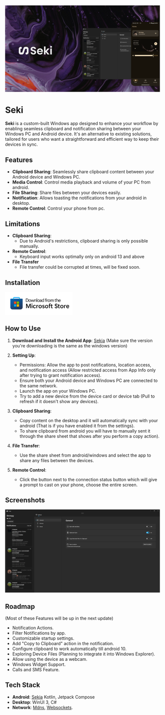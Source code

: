 <p align="center">
  <img alt="Files hero image" src="./.github/readme-images/ReadmeHero.png" />
</p>

# Seki

**Seki** is a custom-built Windows app designed to enhance your workflow by enabling seamless clipboard and notification sharing between your Windows PC and Android device. It's an alternative to existing solutions, tailored for users who want a straightforward and efficient way to keep their devices in sync.
## Features

- **Clipboard Sharing**: Seamlessly share clipboard content between your Android device and Windows PC.
- **Media Control**: Control media playback and volume of your PC from android. 
- **File Sharing**: Share files between your devices easily.
- **Notification**: Allows toasting the notifications from your android in desktop.
- **Remote Control**: Control your phone from pc.

## Limitations

- **Clipboard Sharing**:
    - Due to Android's restrictions, clipboard sharing is only possible manually.
- **Remote Control**:
   - Keyboard input works optimally only on android 13 and above
- **File Transfer**
   - File transfer could be corrupted at times, will be fixed soon. 

## Installation

<p align="left">
  <!-- Store Badge -->
  <a style="text-decoration:none" href="https://apps.microsoft.com/detail/9PJV6D1JPG0H?launch=true&mode=full" target="_blank" rel="noopener noreferrer">
    <picture>
      <source media="(prefers-color-scheme: light)" srcset=".github/./readme-images/StoreBadge-dark.png" width="220" />
      <img src=".github/./readme-images/StoreBadge-light.png" width="220" />
    </picture>
  </a>
</p>

## How to Use

1. **Download and Install the Android App**: [Sekia](https://github.com/shrimqy/Sekia/releases/) (Make sure the version you're downloading is the same as the windows version)

1. **Setting Up**:
    - Permissions: Allow the app to post notifications, location access, and notification access (Allow restricted access from App Info only after trying to grant notification access).
    - Ensure both your Android device and Windows PC are connected to the same network.
    - Launch the app on your Windows PC.
    - Try to add a new device from the device card or device tab (Pull to refresh if it doesn't show any devices).

2. **Clipboard Sharing**:
    - Copy content on the desktop and it will automatically sync with your android (That is if you have enabled it from the settings).
    - To share clipboard from android you will have to manually sent it through the share sheet that shows after you perform a copy action).
3. **File Transfer**:
    - Use the share sheet from android/windows and select the app to share any files between the devices. 
4. **Remote Control**:
   - Click the button next to the connection status button which will give a prompt to cast on your phone, choose the entire screen.

## Screenshots

<p align="center">
  <img alt="Files hero image" src="./.github/readme-images/Screenshot.png" />
</p>

## Roadmap

(Most of these Features will be up in the next update)

- Notification Actions.
- Filter Notifications by app.
- Customizable startup settings.
- Add "Copy to Clipboard" action in the notification.
- Configure clipboard to work automatically till android 10.
- Exploring Device Files (Planning to integrate it into Windows Explorer).
- Allow using the device as a webcam.
- Windows Widget Support.
- Calls and SMS Feature.


## Tech Stack

- **Android**: [Sekia](https://github.com/shrimqy/Sekia) Kotlin, Jetpack Compose
- **Desktop**: WinUI 3, C#
- **Network**: [Mdns](https://github.com/meamod/MeaMod.DNS), [Websockets](https://github.com/chronoxor/NetCoreServer). 

